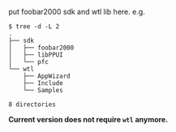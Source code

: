 put foobar2000 sdk and wtl lib here. e.g.

```
$ tree -d -L 2
.
├── sdk
│   ├── foobar2000
│   ├── libPPUI
│   └── pfc
└── wtl
    ├── AppWizard
    ├── Include
    └── Samples

8 directories

```

**Current version does not require `wtl` anymore.**